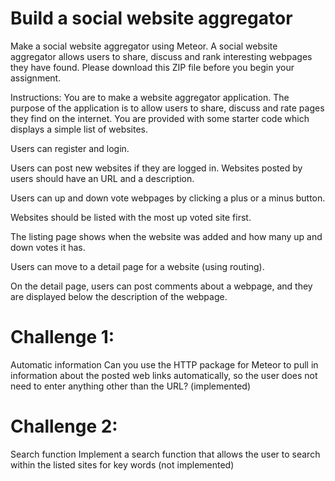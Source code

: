 # Build a social website aggregator

Make a social website aggregator using Meteor. A social website aggregator allows users to share, discuss and rank interesting webpages they have found. Please download this ZIP file before you begin your assignment.

Instructions: You are to make a website aggregator application. The purpose of the application is to allow users to share, discuss and rate pages they find on the internet. You are provided with some starter code which displays a simple list of websites. 

Users can register and login.

Users can post new websites if they are logged in. Websites posted by users should have an URL and a description.

Users can up and down vote webpages by clicking a plus or a minus button.

Websites should be listed with the most up voted site first.

The listing page shows when the website was added and how many up and down votes it has.

Users can move to a detail page for a website (using routing).

On the detail page, users can post comments about a webpage, and they are displayed below the description of the webpage.

# Challenge 1: 
Automatic information Can you use the HTTP package for Meteor to pull in information about the posted web links automatically, so the user does not need to enter anything other than the URL? (implemented)

# Challenge 2: 
Search function Implement a search function that allows the user to search within the listed sites for key words (not implemented)

